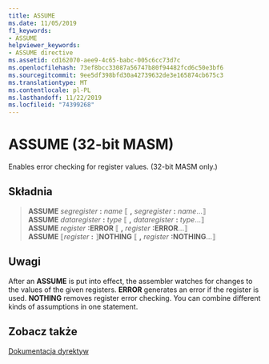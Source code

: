 ```yaml
---
title: ASSUME
ms.date: 11/05/2019
f1_keywords:
- ASSUME
helpviewer_keywords:
- ASSUME directive
ms.assetid: cd162070-aee9-4c65-babc-005c6cc73d7c
ms.openlocfilehash: 73ef8bcc33087a56747b80f94482fcd6c50e3bf6
ms.sourcegitcommit: 9ee5df398bfd30a42739632de3e165874cb675c3
ms.translationtype: MT
ms.contentlocale: pl-PL
ms.lasthandoff: 11/22/2019
ms.locfileid: "74399268"
---
```

# <a name="assume-32-bit-masm"></a>ASSUME (32-bit MASM)

Enables error checking for register values. (32-bit MASM only.)

## <a name="syntax"></a>Składnia

> **ASSUME**  *segregister* __:__ *name* ⟦ __,__ *segregister* __:__ *name*...⟧\
> **ASSUME**  *dataregister* __:__ *type* ⟦ __,__ *dataregister* __:__ *type*...⟧\
> **ASSUME**  *register* __:ERROR__ ⟦ __,__ *register* __:ERROR__...⟧\
> **ASSUME**  ⟦*register* __:__ ⟧**NOTHING** ⟦ __,__ *register* __:NOTHING__...⟧

## <a name="remarks"></a>Uwagi

After an **ASSUME** is put into effect, the assembler watches for changes to the values of the given registers. **ERROR** generates an error if the register is used. **NOTHING** removes register error checking. You can combine different kinds of assumptions in one statement.

## <a name="see-also"></a>Zobacz także

[Dokumentacja dyrektyw](../../assembler/masm/directives-reference.md)
